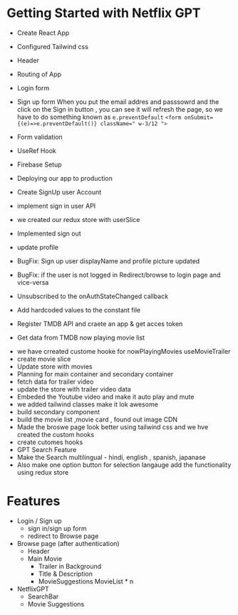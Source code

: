 # Getting Started with Netflix GPT 

- Create React App
- Configured Tailwind css
- Header 
- Routing of App
- Login form 
- Sign up form
 When you put the email addres and passsowrd and the click on the Sign in button , you can see it will refresh the page,
 so we have to do something known as `e.preventDefault`
```<form onSubmit={(e)=>e.preventDefault()} className=" w-3/12 ">```

- Form validation
- UseRef Hook 
- Firebase Setup 
- Deploying our app to production 
- Create SignUp user Account 
- implement sign in user API 
- we created our redux store with userSlice
- Implemented sign out
- update profile
- BugFix: Sign up user displayName and profile picture updated 
- BugFix: if the user is not logged in Redirect/browse to login page and vice-versa 
- Unsubscribed to the onAuthStateChanged callback
- Add hardcoded values to the constant file 
- Register TMDB API and craete an app & get acces token 
- Get data from TMDB now playing movie list
<!-- ```
        - Main container
         -video background 
         - video title

        - Second container
         - movielist * n
         - cards * n
 ``` -->

- we have crreated custome hooke for nowPlayingMovies useMovieTrailer
- create movie slice
- Update store with movies 
- Planning for main container and secondary container 
- fetch data for trailer video 
- update the store with trailer video data 
- Embeded the Youtube video and make it auto play and mute 
- we added tailwind classes make it lok awesome
- build secondary component
- build the movie list ,movie card , found out image CDN
- Made the broswe page look better using tailwind css and we hve created the custom hooks
- create cutomes hooks 
- GPT Search Feature
- Make the Search multilingual - hindi, english , spanish, japanase
- Also make one option button for selection langauge add the functionality using redux store

# Features

- Login / Sign up 
    - sign in/sign up form
    - redirect to Browse page 
- Browse page (after authentication)
    - Header 
    - Main Movie 
        - Trailer in Background
        - Title & Description 
        - MovieSuggestions
            MovieList * n
- NetflixGPT
    - SearchBar
    - Movie Suggestions